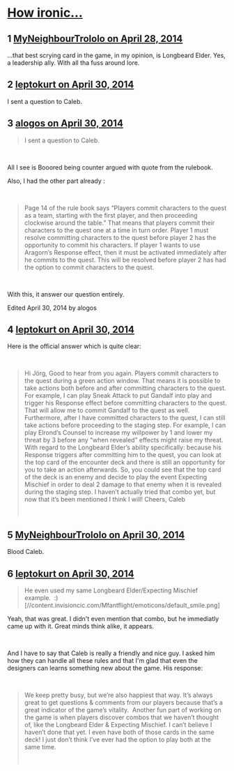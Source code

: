 # [How ironic...](https://community.fantasyflightgames.com/topic/104965-how-ironic/)

## 1 [MyNeighbourTrololo on April 28, 2014](https://community.fantasyflightgames.com/topic/104965-how-ironic/?do=findComment&comment=1064487)

...that best scrying card in the game, in my opinion, is Longbeard Elder. Yes, a leadership ally. With all tha fuss around lore. 

## 2 [leptokurt on April 30, 2014](https://community.fantasyflightgames.com/topic/104965-how-ironic/?do=findComment&comment=1066969)

I sent a question to Caleb.

## 3 [alogos on April 30, 2014](https://community.fantasyflightgames.com/topic/104965-how-ironic/?do=findComment&comment=1067043)

> I sent a question to Caleb.

 

All I see is Booored being counter argued with quote from the rulebook. 

Also, I had the other part already :

 



> Page 14 of the rule book says “Players commit characters to the quest as a team, starting with the first player, and then proceeding clockwise around the table.” That means that players commit their characters to the quest one at a time in turn order. Player 1 must resolve committing characters to the quest before player 2 has the opportunity to commit his characters. If player 1 wants to use Aragorn’s Response effect, then it must be activated immediately after he commits to the quest. This will be resolved before player 2 has had the option to commit characters to the quest.

 

With this, it answer our question entirely.

Edited April 30, 2014 by alogos

## 4 [leptokurt on April 30, 2014](https://community.fantasyflightgames.com/topic/104965-how-ironic/?do=findComment&comment=1067483)

Here is the official answer which is quite clear:

 

> Hi Jörg,
> Good to hear from you again.
> Players commit characters to the quest during a green action window. That means it is possible to take actions both before and after committing characters to the quest. For example, I can play Sneak Attack to put Gandalf into play and trigger his Response effect before committing characters to the quest. That will allow me to commit Gandalf to the quest as well.
> Furthermore, after I have committed characters to the quest, I can still take actions before proceeding to the staging step. For example, I can play Elrond’s Counsel to increase my willpower by 1 and lower my threat by 3 before any “when revealed” effects might raise my threat.
> With regard to the Longbeard Elder’s ability specifically: because his Response triggers after committing him to the quest, you can look at the top card of the encounter deck and there is still an opportunity for you to take an action afterwards. So, you could see that the top card of the deck is an enemy and decide to play the event Expecting Mischief in order to deal 2 damage to that enemy when it is revealed during the staging step.
> I haven’t actually tried that combo yet, but now that it’s been mentioned I think I will!
> Cheers,
> Caleb
> 
>  

## 5 [MyNeighbourTrololo on April 30, 2014](https://community.fantasyflightgames.com/topic/104965-how-ironic/?do=findComment&comment=1067578)

Blood Caleb.

## 6 [leptokurt on April 30, 2014](https://community.fantasyflightgames.com/topic/104965-how-ironic/?do=findComment&comment=1067890)

> He even used my same Longbeard Elder/Expecting Mischief example.  :) [//content.invisioncic.com/Mfantflight/emoticons/default_smile.png]

Yeah, that was great. I didn't even mention that combo, but he immediatly came up with it. Great minds think alike, it appears.

 

And I have to say that Caleb is really a friendly and nice guy. I asked him how they can handle all these rules and that I'm glad that even the designers can learns something new about the game. His response:

 

> We keep pretty busy, but we’re also happiest that way. It’s always great to get questions & comments from our players because that’s a great indicator of the game’s vitality. 
> Another fun part of working on the game is when players discover combos that we haven’t thought of, like the Longbeard Elder & Expecting Mischief. I can’t believe I haven’t done that yet. I even have both of those cards in the same deck! I just don’t think I’ve ever had the option to play both at the same time.
> 
>  

 

